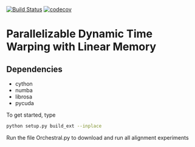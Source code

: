 [![Build Status](https://api.travis-ci.org/ctralie/linmdtw.svg?branch=master)](https://api.travis-ci.org/ctralie/linmdtw)
[![codecov](https://codecov.io/gh/ctralie/linmdtw/branch/master/graph/badge.svg)](https://codecov.io/gh/ctralie/linmdtw/)

# Parallelizable Dynamic Time Warping with Linear Memory

## Dependencies
* cython
* numba
* librosa
* pycuda

To get started, type
~~~~~ bash
python setup.py build_ext --inplace
~~~~~

Run the file Orchestral.py to download and run all alignment experiments